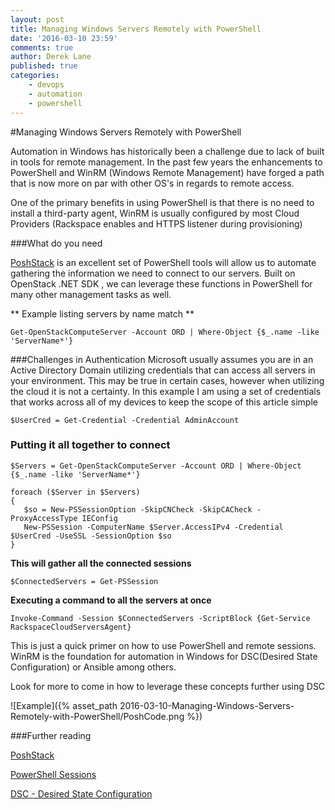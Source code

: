 ```yaml
---
layout: post
title: Managing Windows Servers Remotely with PowerShell
date: '2016-03-10 23:59'
comments: true
author: Derek Lane
published: true
categories:
    - devops
    - automation
    - powershell
---
```

#Managing Windows Servers Remotely with PowerShell

Automation in Windows has historically been a challenge due to lack of built in tools for remote management.  In the past few years the enhancements to PowerShell and WinRM (Windows Remote Management) have forged a path that is now more on par with other OS's in regards to remote access.

<!-- more -->

One of the primary benefits in using PowerShell is that there is no need to install a third-party agent, WinRM is usually configured by most Cloud Providers (Rackspace enables and HTTPS listener during provisioning)

###What do you need

[PoshStack](https://developer.rackspace.com/blog/Introducing-PoshStack-the-PowerShell-client-for-OpenStack/) is an excellent set of PowerShell tools will allow us to automate gathering the information we need to connect to our servers.
Built on OpenStack .NET SDK , we can leverage these functions in PowerShell for many other management tasks as well.

** Example listing servers by name match **
	
	Get-OpenStackComputeServer -Account ORD | Where-Object {$_.name -like 'ServerName*'}

###Challenges in Authentication
Microsoft usually assumes you are in an Active Directory Domain utilizing credentials that can access all servers in your environment.  This may be true in certain cases, however when utilizing the cloud it is not a certainty.  In this example I am using a set of credentials that works across all of my devices to keep the scope of this article simple
	
	
	$UserCred = Get-Credential -Credential AdminAccount
	
	
	
### Putting it all together to connect

	$Servers = Get-OpenStackComputeServer -Account ORD | Where-Object {$_.name -like 'ServerName*'}
 
    foreach ($Server in $Servers)
	{
	   $so = New-PSSessionOption -SkipCNCheck -SkipCACheck -ProxyAccessType IEConfig
	   New-PSSession -ComputerName $Server.AccessIPv4 -Credential $UserCred -UseSSL -SessionOption $so
	}

**This will gather all the connected sessions**

    $ConnectedServers = Get-PSSession
 
**Executing a command to all the servers at once**

	Invoke-Command -Session $ConnectedServers -ScriptBlock {Get-Service RackspaceCloudServersAgent}


This is just a quick primer on how to use PowerShell and remote sessions. WinRM is the foundation for automation in Windows for DSC(Desired State Configuration) or Ansible among others.

 Look for more to come in how to leverage these concepts further using DSC

![Example]({% asset_path 2016-03-10-Managing-Windows-Servers-Remotely-with-PowerShell/PoshCode.png %})
 
###Further reading

[PoshStack](https://github.com/rackerlabs/PoshStack)

[PowerShell Sessions](https://technet.microsoft.com/en-us/library/hh849717.aspx)

[DSC - Desired State Configuration](https://blogs.technet.microsoft.com/privatecloud/2013/08/30/introducing-powershell-desired-state-configuration-dsc/)